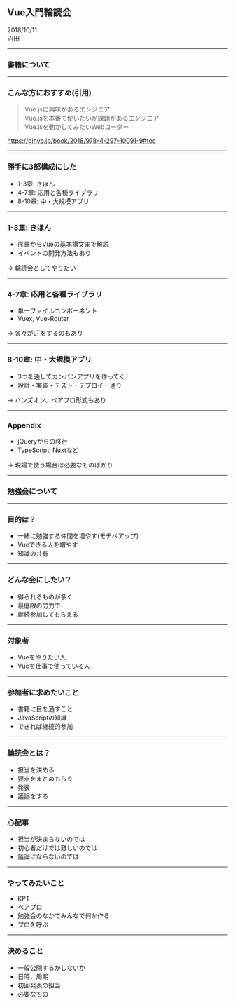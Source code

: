 ## Vue入門輪読会

2018/10/11  
沼田

---

### 書籍について

---

### こんな方におすすめ(引用)
> Vue.jsに興味があるエンジニア  
> Vue.jsを本番で使いたいが課題があるエンジニア  
> Vue.jsを動かしてみたいWebコーダー  

https://gihyo.jp/book/2018/978-4-297-10091-9#toc

---

### 勝手に3部構成にした
- 1-3章: きほん
- 4-7章: 応用と各種ライブラリ
- 8-10章: 中・大規模アプリ

---

### 1-3章: きほん
- 序章からVueの基本構文まで解説
- イベントの開発方法もあり

-> 輪読会としてやりたい

---

### 4-7章: 応用と各種ライブラリ
- 単一ファイルコンポーネント
- Vuex, Vue-Router

-> 各々がLTをするのもあり


---

### 8-10章: 中・大規模アプリ
- 3つを通してカンバンアプリを作ってく
- 設計・実装・テスト・デプロイ一通り

-> ハンズオン、ペアプロ形式もあり

---

### Appendix
- jQueryからの移行
- TypeScript, Nuxtなど

-> 現場で使う場合は必要なものばかり

---

### 勉強会について

---

### 目的は？

- 一緒に勉強する仲間を増やす(モチベアップ)
- Vueできる人を増やす
- 知識の共有

---

### どんな会にしたい？

- 得られるものが多く
- 最低限の労力で
- 継続参加してもらえる

---

### 対象者

- Vueをやりたい人
- Vueを仕事で使っている人

---

### 参加者に求めたいこと

- 書籍に目を通すこと
- JavaScriptの知識
- できれば継続的参加

---

### 輪読会とは？

- 担当を決める
- 要点をまとめもらう
- 発表
- 議論をする

---

### 心配事

- 担当が決まらないのでは
- 初心者だけでは難しいのでは
- 議論にならないのでは

---

### やってみたいこと

- KPT
- ペアプロ
- 勉強会のなかでみんなで何か作る
- プロを呼ぶ

---

### 決めること

- 一般公開するかしないか
- 日時、周期
- 初回発表の担当
- 必要なもの
